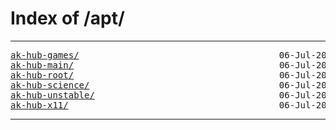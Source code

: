 <html>
<head><title>Index of /apt/</title></head>
<body>
<h1>Index of /apt/</h1><hr><pre>
<a href="ak-hub-games.html/">ak-hub-games/</a>                                      06-Jul-2021 18:03                   -
<a href="ak-hub-main/">ak-hub-main/</a>                                       06-Jul-2021 18:03                   -
<a href="ak-hub-root/">ak-hub-root/</a>                                       06-Jul-2021 18:03                   -
<a href="ak-hub-science/">ak-hub-science/</a>                                    06-Jul-2021 18:04                   -
<a href="ak-hub-unstable/">ak-hub-unstable/</a>                                   06-Jul-2021 18:10                   -
<a href="ak-hub-x11/">ak-hub-x11/</a>                                        06-Jul-2021 18:10                   -
</pre><hr></body>
</html>
